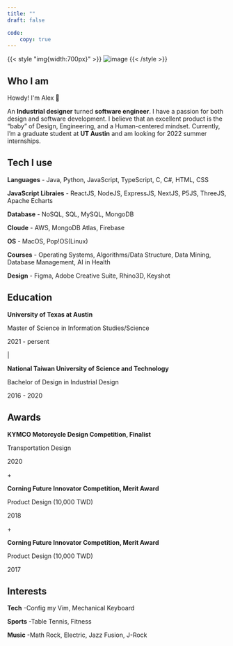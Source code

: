 ```yaml
---
title: ""
draft: false

code:
    copy: true
---
```


{{< style "img{width:700px}" >}}
![image](/images/about.png)
{{< /style >}}

## Who I am 
Howdy! I'm Alex 👋

An **Industrial designer** turned **software engineer**. I have a passion for both design and software development. I believe that an excellent product is the “baby” of Design, Engineering, and a Human-centered mindset. Currently, I’m a graduate student at **UT Austin** and am looking for 2022 summer internships.

## Tech I use 

**Languages**
    - Java, Python, JavaScript, TypeScript, C, C#, HTML, CSS

**JavaScript Libraies**
    - ReactJS, NodeJS, ExpressJS, NextJS, P5JS, ThreeJS, Apache Echarts

**Database**
    - NoSQL, SQL, MySQL, MongoDB

**Cloude**
    - AWS, MongoDB Atlas, Firebase

**OS**
    - MacOS, Pop!OS(Linux)

**Courses**
    - Operating Systems, Algorithms/Data Structure, Data Mining, Database Management, AI in Health

**Design**
    - Figma, Adobe Creative Suite, Rhino3D, Keyshot

## Education

**University of Texas at Austin**

Master of Science in Information Studies/Science

2021 - persent

|

**National Taiwan University of Science and Technology**

Bachelor of Design in Industrial Design

2016 - 2020

## Awards
**KYMCO Motorcycle Design Competition, Finalist**

Transportation Design

2020

\+

**Corning Future Innovator Competition, Merit Award**

Product Design (10,000 TWD)

2018

\+

**Corning Future Innovator Competition, Merit Award**

Product Design (10,000 TWD)

2017

## Interests

**Tech** 
    -Config my Vim, Mechanical Keyboard

**Sports**
    -Table Tennis, Fitness

**Music**
    -Math Rock, Electric, Jazz Fusion, J-Rock
